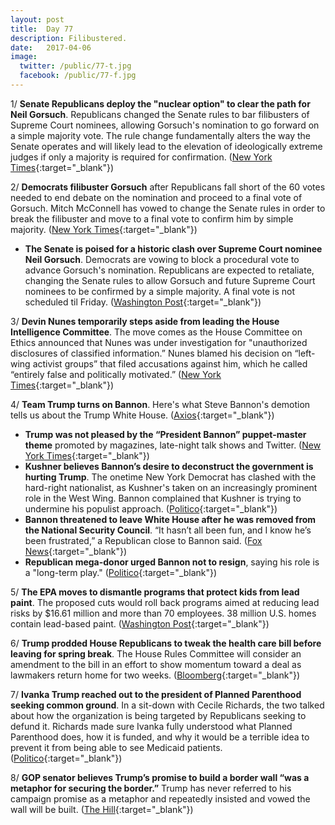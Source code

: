 ```yaml
---
layout: post
title:  Day 77
description: Filibustered.
date:   2017-04-06
image:
  twitter: /public/77-t.jpg
  facebook: /public/77-f.jpg
---
```


1/ **Senate Republicans deploy the "nuclear option" to clear the path for Neil Gorsuch**. Republicans changed the Senate rules to bar filibusters of Supreme Court nominees, allowing Gorsuch's nomination to go forward on a simple majority vote. The rule change fundamentally alters the way the Senate operates and will likely lead to the elevation of ideologically extreme judges if only a majority is required for confirmation. ([New York Times](https://www.nytimes.com/2017/04/06/us/politics/neil-gorsuch-supreme-court-senate.html){:target="_blank"})

2/ **Democrats filibuster Gorsuch** after Republicans fall short of the 60 votes needed to end debate on the nomination and proceed to a final vote of Gorsuch. Mitch McConnell has vowed to change the Senate rules in order to break the filibuster and move to a final vote to confirm him by simple majority. ([New York Times](https://www.nytimes.com/2017/04/06/us/politics/neil-gorsuch-supreme-court-senate.html){:target="_blank"})

* **The Senate is poised for a historic clash over Supreme Court nominee Neil Gorsuch**. Democrats are vowing to block a procedural vote to advance Gorsuch's nomination. Republicans are expected to retaliate, changing the Senate rules to allow Gorsuch and future Supreme Court nominees to be confirmed by a simple majority. A final vote is not scheduled til Friday. ([Washington Post](https://www.washingtonpost.com/powerpost/senate-poised-for-historic-clash-over-supreme-court-nominee-neil-gorsuch/2017/04/06/40295376-1aba-11e7-855e-4824bbb5d748_story.html){:target="_blank"})

3/ **Devin Nunes temporarily steps aside from leading the House Intelligence Committee**. The move comes as the House Committee on Ethics announced that Nunes was under investigation for "unauthorized disclosures of classified information.” Nunes blamed his decision on “left-wing activist groups” that filed accusations against him, which he called “entirely false and politically motivated.” ([New York Times](https://www.nytimes.com/2017/04/06/us/politics/devin-nunes-house-intelligence-committee-russia.html){:target="_blank"})

4/ **Team Trump turns on Bannon**. Here's what Steve Bannon's demotion tells us about the Trump White House. ([Axios](https://www.axios.com/trump-steve-bannon-nsc-removal-2347427647.html){:target="_blank"})

* **Trump was not pleased by the “President Bannon” puppet-master theme** promoted by magazines, late-night talk shows and Twitter. ([New York Times](https://www.nytimes.com/2017/04/05/us/politics/national-security-council-stephen-bannon.html){:target="_blank"})
* **Kushner believes Bannon’s desire to deconstruct the government is hurting Trump**. The onetime New York Democrat has clashed with the hard-right nationalist, as Kushner's taken on an increasingly prominent role in the West Wing. Bannon complained that Kushner is trying to undermine his populist approach. ([Politico](https://secure.politico.com/story/2017/04/bannon-ousted-from-national-security-council-236908){:target="_blank"})
* **Bannon threatened to leave White House after he was removed from the National Security Council**. “It hasn’t all been fun, and I know he’s been frustrated,” a Republican close to Bannon said. ([Fox News](http://www.foxnews.com/politics/2017/04/06/bannon-reportedly-threatened-to-leave-white-house-after-nsc-shakeup.html){:target="_blank"})
* **Republican mega-donor urged Bannon not to resign**, saying his role is a "long-term play." ([Politico](https://secure.politico.com/story/2017/04/bannon-resign-mercer-trump-236939){:target="_blank"})

5/ **The EPA moves to dismantle programs that protect kids from lead paint**. The proposed cuts would roll back programs aimed at reducing lead risks by $16.61 million and more than 70 employees. 38 million U.S. homes contain lead-based paint. ([Washington Post](https://www.washingtonpost.com/news/energy-environment/wp/2017/04/05/trumps-epa-moves-to-defund-programs-that-protect-children-from-lead/){:target="_blank"})

6/ **Trump prodded House Republicans to tweak the health care bill before leaving for spring break**. The House Rules Committee will consider an amendment to the bill in an effort to show momentum toward a deal as lawmakers return home for two weeks. ([Bloomberg](https://www.bloomberg.com/politics/articles/2017-04-06/trump-said-to-push-house-to-aid-gravely-ill-in-health-care-bill){:target="_blank"})

7/ **Ivanka Trump reached out to the president of Planned Parenthood seeking common ground**. In a sit-down with Cecile Richards, the two talked about how the organization is being targeted by Republicans seeking to defund it. Richards made sure Ivanka fully understood what Planned Parenthood does, how it is funded, and why it would be a terrible idea to prevent it from being able to see Medicaid patients. ([Politico](https://secure.politico.com/story/2017/04/ivanka-trump-planned-parenthood-outreach-236940){:target="_blank"})

8/ **GOP senator believes Trump’s promise to build a border wall “was a metaphor for securing the border.”** Trump has never referred to his campaign promise as a metaphor and repeatedly insisted and vowed the wall will be built. ([The Hill](http://thehill.com/homenews/senate/327555-gop-sen-trumps-wall-a-metaphor-for-securing-border){:target="_blank"})